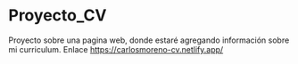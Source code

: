 # Proyecto_CV

Proyecto sobre una pagina web, donde estaré agregando información sobre mi curriculum.
Enlace https://carlosmoreno-cv.netlify.app/
